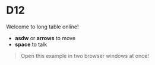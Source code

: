 # D12

Welcome to long table online!

- **asdw** or **arrows** to move
- **space** to talk

> Open this example in two browser windows at once!
